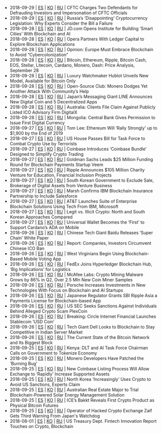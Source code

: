 * 2018-09-29 | [ES](https://github.com/theyapapa/cryptonews/blob/es/cftc-charges-two-defendants-for-defrauding-investors-and-impersonation-of-cftc-officials-add83f3a.md) | [KO](https://github.com/theyapapa/cryptonews/blob/ko/cftc-charges-two-defendants-for-defrauding-investors-and-impersonation-of-cftc-officials-add83f3a.md) | [RU](https://github.com/theyapapa/cryptonews/blob/ru/cftc-charges-two-defendants-for-defrauding-investors-and-impersonation-of-cftc-officials-add83f3a.md) | CFTC Charges Two Defendants for Defrauding Investors and Impersonation of CFTC Officials
* 2018-09-29 | [ES](https://github.com/theyapapa/cryptonews/blob/es/russias-disappointing-cryptocurrency-legislation-why-experts-consider-the-bill-a-failure-c699be9c.md) | [KO](https://github.com/theyapapa/cryptonews/blob/ko/russias-disappointing-cryptocurrency-legislation-why-experts-consider-the-bill-a-failure-c699be9c.md) | [RU](https://github.com/theyapapa/cryptonews/blob/ru/russias-disappointing-cryptocurrency-legislation-why-experts-consider-the-bill-a-failure-c699be9c.md) | Russia’s ‘Disappointing’ Cryptocurrency Legislation: Why Experts Consider the Bill a Failure
* 2018-09-28 | [ES](https://github.com/theyapapa/cryptonews/blob/es/jdcom-opens-institute-for-building-smart-cities-with-blockchain-and-ai-e308f982.md) | [KO](https://github.com/theyapapa/cryptonews/blob/ko/jdcom-opens-institute-for-building-smart-cities-with-blockchain-and-ai-e308f982.md) | [RU](https://github.com/theyapapa/cryptonews/blob/ru/jdcom-opens-institute-for-building-smart-cities-with-blockchain-and-ai-e308f982.md) | JD.com Opens Institute for Building ‘Smart Cities’ With Blockchain and AI
* 2018-09-28 | [ES](https://github.com/theyapapa/cryptonews/blob/es/opera-partners-with-ledger-capital-to-explore-blockchain-applications-1f270fdc.md) | [KO](https://github.com/theyapapa/cryptonews/blob/ko/opera-partners-with-ledger-capital-to-explore-blockchain-applications-1f270fdc.md) | [RU](https://github.com/theyapapa/cryptonews/blob/ru/opera-partners-with-ledger-capital-to-explore-blockchain-applications-1f270fdc.md) | Opera Partners With Ledger Capital to Explore Blockchain Applications
* 2018-09-28 | [ES](https://github.com/theyapapa/cryptonews/blob/es/opinion-europe-must-embrace-blockchain-to-avoid-cybercolonization-e57717d7.md) | [KO](https://github.com/theyapapa/cryptonews/blob/ko/opinion-europe-must-embrace-blockchain-to-avoid-cybercolonization-e57717d7.md) | [RU](https://github.com/theyapapa/cryptonews/blob/ru/opinion-europe-must-embrace-blockchain-to-avoid-cybercolonization-e57717d7.md) | Opinion: Europe Must Embrace Blockchain to Avoid “Cybercolonization”
* 2018-09-28 | [ES](https://github.com/theyapapa/cryptonews/blob/es/bitcoin-ethereum-ripple-bitcoin-cash-eos-stellar-litecoin-cardano-monero-dash-price-analysis-september-28-4cf236f2.md) | [KO](https://github.com/theyapapa/cryptonews/blob/ko/bitcoin-ethereum-ripple-bitcoin-cash-eos-stellar-litecoin-cardano-monero-dash-price-analysis-september-28-4cf236f2.md) | [RU](https://github.com/theyapapa/cryptonews/blob/ru/bitcoin-ethereum-ripple-bitcoin-cash-eos-stellar-litecoin-cardano-monero-dash-price-analysis-september-28-4cf236f2.md) | Bitcoin, Ethereum, Ripple, Bitcoin Cash, EOS, Stellar, Litecoin, Cardano, Monero, Dash: Price Analysis, September 28
* 2018-09-28 | [ES](https://github.com/theyapapa/cryptonews/blob/es/luxury-watchmaker-hublot-unveils-new-model-available-for-bitcoin-only-a3228024.md) | [KO](https://github.com/theyapapa/cryptonews/blob/ko/luxury-watchmaker-hublot-unveils-new-model-available-for-bitcoin-only-a3228024.md) | [RU](https://github.com/theyapapa/cryptonews/blob/ru/luxury-watchmaker-hublot-unveils-new-model-available-for-bitcoin-only-a3228024.md) | Luxury Watchmaker Hublot Unveils New Model, Available for Bitcoin Only
* 2018-09-28 | [ES](https://github.com/theyapapa/cryptonews/blob/es/open-source-club-monero-dodges-yet-another-attack-with-communitys-help-da1209fe.md) | [KO](https://github.com/theyapapa/cryptonews/blob/ko/open-source-club-monero-dodges-yet-another-attack-with-communitys-help-da1209fe.md) | [RU](https://github.com/theyapapa/cryptonews/blob/ru/open-source-club-monero-dodges-yet-another-attack-with-communitys-help-da1209fe.md) | Open-Source Club: Monero Dodges Yet Another Attack With Community’s Help
* 2018-09-28 | [ES](https://github.com/theyapapa/cryptonews/blob/es/japans-messaging-giant-line-announces-new-digital-coin-and-5-decentralized-apps-d7f37de9.md) | [KO](https://github.com/theyapapa/cryptonews/blob/ko/japans-messaging-giant-line-announces-new-digital-coin-and-5-decentralized-apps-d7f37de9.md) | [RU](https://github.com/theyapapa/cryptonews/blob/ru/japans-messaging-giant-line-announces-new-digital-coin-and-5-decentralized-apps-d7f37de9.md) | Japan’s Messaging Giant LINE Announces New Digital Coin and 5 Decentralized Apps
* 2018-09-28 | [ES](https://github.com/theyapapa/cryptonews/blob/es/australia-clients-file-claim-against-publicly-listed-ico-advisory-firm-digitalx-029b0fb2.md) | [KO](https://github.com/theyapapa/cryptonews/blob/ko/australia-clients-file-claim-against-publicly-listed-ico-advisory-firm-digitalx-029b0fb2.md) | [RU](https://github.com/theyapapa/cryptonews/blob/ru/australia-clients-file-claim-against-publicly-listed-ico-advisory-firm-digitalx-029b0fb2.md) | Australia: Clients File Claim Against Publicly Listed ICO Advisory Firm DigitalX
* 2018-09-28 | [ES](https://github.com/theyapapa/cryptonews/blob/es/mongolia-central-bank-gives-permission-to-issue-first-digital-currency-1c7ae18f.md) | [KO](https://github.com/theyapapa/cryptonews/blob/ko/mongolia-central-bank-gives-permission-to-issue-first-digital-currency-1c7ae18f.md) | [RU](https://github.com/theyapapa/cryptonews/blob/ru/mongolia-central-bank-gives-permission-to-issue-first-digital-currency-1c7ae18f.md) | Mongolia: Central Bank Gives Permission to Issue First Digital Currency
* 2018-09-27 | [ES](https://github.com/theyapapa/cryptonews/blob/es/tom-lee-ethereum-will-rally-strongly-up-to-1-900-by-the-end-of-2019-b47d73ea.md) | [KO](https://github.com/theyapapa/cryptonews/blob/ko/tom-lee-ethereum-will-rally-strongly-up-to-1-900-by-the-end-of-2019-b47d73ea.md) | [RU](https://github.com/theyapapa/cryptonews/blob/ru/tom-lee-ethereum-will-rally-strongly-up-to-1-900-by-the-end-of-2019-b47d73ea.md) | Tom Lee: Ethereum Will ‘Rally Strongly’ up to $1,900 by the End of 2019
* 2018-09-27 | [ES](https://github.com/theyapapa/cryptonews/blob/es/us-house-passes-bill-for-task-force-to-combat-crypto-use-by-terrorists-e6d97099.md) | [KO](https://github.com/theyapapa/cryptonews/blob/ko/us-house-passes-bill-for-task-force-to-combat-crypto-use-by-terrorists-e6d97099.md) | [RU](https://github.com/theyapapa/cryptonews/blob/ru/us-house-passes-bill-for-task-force-to-combat-crypto-use-by-terrorists-e6d97099.md) | US House Passes Bill for Task Force to Combat Crypto Use by Terrorists
* 2018-09-27 | [ES](https://github.com/theyapapa/cryptonews/blob/es/coinbase-introduces-coinbase-bundle-designed-to-simplify-crypto-trading-33ffb6f6.md) | [KO](https://github.com/theyapapa/cryptonews/blob/ko/coinbase-introduces-coinbase-bundle-designed-to-simplify-crypto-trading-33ffb6f6.md) | [RU](https://github.com/theyapapa/cryptonews/blob/ru/coinbase-introduces-coinbase-bundle-designed-to-simplify-crypto-trading-33ffb6f6.md) | Coinbase Introduces ‘Coinbase Bundle’ Designed to Simplify Crypto Trading
* 2018-09-27 | [ES](https://github.com/theyapapa/cryptonews/blob/es/goldman-sachs-leads-25-million-funding-round-for-blockchain-payments-startup-veem-2f04725b.md) | [KO](https://github.com/theyapapa/cryptonews/blob/ko/goldman-sachs-leads-25-million-funding-round-for-blockchain-payments-startup-veem-2f04725b.md) | [RU](https://github.com/theyapapa/cryptonews/blob/ru/goldman-sachs-leads-25-million-funding-round-for-blockchain-payments-startup-veem-2f04725b.md) | Goldman Sachs Leads $25 Million Funding Round for Blockchain Payments Startup Veem
* 2018-09-27 | [ES](https://github.com/theyapapa/cryptonews/blob/es/ripple-announces-105-million-charity-venture-for-education-financial-inclusion-projects-b12c617c.md) | [KO](https://github.com/theyapapa/cryptonews/blob/ko/ripple-announces-105-million-charity-venture-for-education-financial-inclusion-projects-b12c617c.md) | [RU](https://github.com/theyapapa/cryptonews/blob/ru/ripple-announces-105-million-charity-venture-for-education-financial-inclusion-projects-b12c617c.md) | Ripple Announces $105 Million Charity Venture for Education, Financial Inclusion Projects
* 2018-09-27 | [ES](https://github.com/theyapapa/cryptonews/blob/es/south-korean-government-to-exclude-sale-brokerage-of-digital-assets-from-venture-business-0bfd039d.md) | [KO](https://github.com/theyapapa/cryptonews/blob/ko/south-korean-government-to-exclude-sale-brokerage-of-digital-assets-from-venture-business-0bfd039d.md) | [RU](https://github.com/theyapapa/cryptonews/blob/ru/south-korean-government-to-exclude-sale-brokerage-of-digital-assets-from-venture-business-0bfd039d.md) | South Korean Government to Exclude Sale, Brokerage of Digital Assets from Venture Business
* 2018-09-27 | [ES](https://github.com/theyapapa/cryptonews/blob/es/marsh-confirms-ibm-blockchain-insurance-partnership-to-include-salesforce-45460e30.md) | [KO](https://github.com/theyapapa/cryptonews/blob/ko/marsh-confirms-ibm-blockchain-insurance-partnership-to-include-salesforce-45460e30.md) | [RU](https://github.com/theyapapa/cryptonews/blob/ru/marsh-confirms-ibm-blockchain-insurance-partnership-to-include-salesforce-45460e30.md) | Marsh Confirms IBM Blockchain Insurance Partnership to Include Salesforce
* 2018-09-27 | [ES](https://github.com/theyapapa/cryptonews/blob/es/att-launches-suite-of-enterprise-blockchain-solutions-using-tech-from-ibm-microsoft-86b31986.md) | [KO](https://github.com/theyapapa/cryptonews/blob/ko/att-launches-suite-of-enterprise-blockchain-solutions-using-tech-from-ibm-microsoft-86b31986.md) | [RU](https://github.com/theyapapa/cryptonews/blob/ru/att-launches-suite-of-enterprise-blockchain-solutions-using-tech-from-ibm-microsoft-86b31986.md) | AT&T Launches Suite of Enterprise Blockchain Solutions Using Tech From IBM, Microsoft
* 2018-09-27 | [ES](https://github.com/theyapapa/cryptonews/blob/es/legit-vs-illicit-crypto-north-and-south-korean-approaches-compared-9363c7b3.md) | [KO](https://github.com/theyapapa/cryptonews/blob/ko/legit-vs-illicit-crypto-north-and-south-korean-approaches-compared-9363c7b3.md) | [RU](https://github.com/theyapapa/cryptonews/blob/ru/legit-vs-illicit-crypto-north-and-south-korean-approaches-compared-9363c7b3.md) | Legit vs. Illicit Crypto: North and South Korean Approaches Compared
* 2018-09-27 | [ES](https://github.com/theyapapa/cryptonews/blob/es/universal-wallet-becomes-the-first-to-support-cardanos-ada-on-mobile-8cfb453c.md) | [KO](https://github.com/theyapapa/cryptonews/blob/ko/universal-wallet-becomes-the-first-to-support-cardanos-ada-on-mobile-8cfb453c.md) | [RU](https://github.com/theyapapa/cryptonews/blob/ru/universal-wallet-becomes-the-first-to-support-cardanos-ada-on-mobile-8cfb453c.md) | Universal Wallet Becomes the ‘First’ to Support Cardano’s ADA on Mobile
* 2018-09-26 | [ES](https://github.com/theyapapa/cryptonews/blob/es/chinese-tech-giant-baidu-releases-super-chain-white-paper-a9bf1c0a.md) | [KO](https://github.com/theyapapa/cryptonews/blob/ko/chinese-tech-giant-baidu-releases-super-chain-white-paper-a9bf1c0a.md) | [RU](https://github.com/theyapapa/cryptonews/blob/ru/chinese-tech-giant-baidu-releases-super-chain-white-paper-a9bf1c0a.md) | Chinese Tech Giant Baidu Releases ‘Super Chain’ White Paper
* 2018-09-26 | [ES](https://github.com/theyapapa/cryptonews/blob/es/report-companies-investors-circumvent-chinese-ico-ban-8e29fcf1.md) | [KO](https://github.com/theyapapa/cryptonews/blob/ko/report-companies-investors-circumvent-chinese-ico-ban-8e29fcf1.md) | [RU](https://github.com/theyapapa/cryptonews/blob/ru/report-companies-investors-circumvent-chinese-ico-ban-8e29fcf1.md) | Report: Companies, Investors Circumvent Chinese ICO Ban
* 2018-09-26 | [ES](https://github.com/theyapapa/cryptonews/blob/es/west-virginians-begin-using-blockchain-based-mobile-voting-app-ff009ca5.md) | [KO](https://github.com/theyapapa/cryptonews/blob/ko/west-virginians-begin-using-blockchain-based-mobile-voting-app-ff009ca5.md) | [RU](https://github.com/theyapapa/cryptonews/blob/ru/west-virginians-begin-using-blockchain-based-mobile-voting-app-ff009ca5.md) | West Virginians Begin Using Blockchain-Based Mobile Voting App
* 2018-09-26 | [ES](https://github.com/theyapapa/cryptonews/blob/es/fedex-joins-hyperledger-blockchain-hub-big-implications-for-logistics-8bd445f6.md) | [KO](https://github.com/theyapapa/cryptonews/blob/ko/fedex-joins-hyperledger-blockchain-hub-big-implications-for-logistics-8bd445f6.md) | [RU](https://github.com/theyapapa/cryptonews/blob/ru/fedex-joins-hyperledger-blockchain-hub-big-implications-for-logistics-8bd445f6.md) | FedEx Joins Hyperledger Blockchain Hub, ‘Big Implications’ for Logistics
* 2018-09-26 | [ES](https://github.com/theyapapa/cryptonews/blob/es/mcafee-labs-crypto-mining-malware-grows-by-86-in-q2-over-25-mln-new-coin-miner-samples-fb782d59.md) | [KO](https://github.com/theyapapa/cryptonews/blob/ko/mcafee-labs-crypto-mining-malware-grows-by-86-in-q2-over-25-mln-new-coin-miner-samples-fb782d59.md) | [RU](https://github.com/theyapapa/cryptonews/blob/ru/mcafee-labs-crypto-mining-malware-grows-by-86-in-q2-over-25-mln-new-coin-miner-samples-fb782d59.md) | McAfee Labs: Crypto Mining Malware Grows by 86% in Q2, Over 2.5 Mln New Coin Miner Samples
* 2018-09-26 | [ES](https://github.com/theyapapa/cryptonews/blob/es/porsche-increases-investments-in-new-technologies-with-focus-on-blockchain-and-ai-startups-3c5bad8f.md) | [KO](https://github.com/theyapapa/cryptonews/blob/ko/porsche-increases-investments-in-new-technologies-with-focus-on-blockchain-and-ai-startups-3c5bad8f.md) | [RU](https://github.com/theyapapa/cryptonews/blob/ru/porsche-increases-investments-in-new-technologies-with-focus-on-blockchain-and-ai-startups-3c5bad8f.md) | Porsche Increases Investments in New Technologies With Focus on Blockchain and AI Startups
* 2018-09-26 | [ES](https://github.com/theyapapa/cryptonews/blob/es/japanese-regulator-grants-sbi-ripple-asia-a-payments-license-for-blockchain-based-app-53539cc6.md) | [KO](https://github.com/theyapapa/cryptonews/blob/ko/japanese-regulator-grants-sbi-ripple-asia-a-payments-license-for-blockchain-based-app-53539cc6.md) | [RU](https://github.com/theyapapa/cryptonews/blob/ru/japanese-regulator-grants-sbi-ripple-asia-a-payments-license-for-blockchain-based-app-53539cc6.md) | Japanese Regulator Grants SBI Ripple Asia a Payments License for Blockchain-based App
* 2018-09-26 | [ES](https://github.com/theyapapa/cryptonews/blob/es/us-sec-seeks-sanctions-against-individuals-behind-alleged-crypto-scam-plexcoin-1532ba22.md) | [KO](https://github.com/theyapapa/cryptonews/blob/ko/us-sec-seeks-sanctions-against-individuals-behind-alleged-crypto-scam-plexcoin-1532ba22.md) | [RU](https://github.com/theyapapa/cryptonews/blob/ru/us-sec-seeks-sanctions-against-individuals-behind-alleged-crypto-scam-plexcoin-1532ba22.md) | US SEC Seeks Sanctions Against Individuals Behind Alleged Crypto Scam PlexCoin
* 2018-09-26 | [ES](https://github.com/theyapapa/cryptonews/blob/es/breaking-circle-internet-financial-launches-stablecoin-usd-coin-4759ca02.md) | [KO](https://github.com/theyapapa/cryptonews/blob/ko/breaking-circle-internet-financial-launches-stablecoin-usd-coin-4759ca02.md) | [RU](https://github.com/theyapapa/cryptonews/blob/ru/breaking-circle-internet-financial-launches-stablecoin-usd-coin-4759ca02.md) | Breaking: Circle Internet Financial Launches Stablecoin ‘USD Coin’
* 2018-09-26 | [ES](https://github.com/theyapapa/cryptonews/blob/es/tech-giant-dell-looks-to-blockchain-to-stay-competitive-in-indian-server-market-8ff26263.md) | [KO](https://github.com/theyapapa/cryptonews/blob/ko/tech-giant-dell-looks-to-blockchain-to-stay-competitive-in-indian-server-market-8ff26263.md) | [RU](https://github.com/theyapapa/cryptonews/blob/ru/tech-giant-dell-looks-to-blockchain-to-stay-competitive-in-indian-server-market-8ff26263.md) | Tech Giant Dell Looks to Blockchain to Stay Competitive in Indian Server Market
* 2018-09-26 | [ES](https://github.com/theyapapa/cryptonews/blob/es/the-current-state-of-the-bitcoin-network-and-its-biggest-block-79ce5977.md) | [KO](https://github.com/theyapapa/cryptonews/blob/ko/the-current-state-of-the-bitcoin-network-and-its-biggest-block-79ce5977.md) | [RU](https://github.com/theyapapa/cryptonews/blob/ru/the-current-state-of-the-bitcoin-network-and-its-biggest-block-79ce5977.md) | The Current State of the Bitcoin Network and Its Biggest Block
* 2018-09-25 | [ES](https://github.com/theyapapa/cryptonews/blob/es/kenya-dlt-and-ai-task-force-chairman-calls-on-government-to-tokenize-economy-b4f8ffdf.md) | [KO](https://github.com/theyapapa/cryptonews/blob/ko/kenya-dlt-and-ai-task-force-chairman-calls-on-government-to-tokenize-economy-b4f8ffdf.md) | [RU](https://github.com/theyapapa/cryptonews/blob/ru/kenya-dlt-and-ai-task-force-chairman-calls-on-government-to-tokenize-economy-b4f8ffdf.md) | Kenya: DLT and AI Task Force Chairman Calls on Government to Tokenize Economy
* 2018-09-25 | [ES](https://github.com/theyapapa/cryptonews/blob/es/monero-developers-have-patched-the-burning-bug-365a89ac.md) | [KO](https://github.com/theyapapa/cryptonews/blob/ko/monero-developers-have-patched-the-burning-bug-365a89ac.md) | [RU](https://github.com/theyapapa/cryptonews/blob/ru/monero-developers-have-patched-the-burning-bug-365a89ac.md) | Monero Developers Have Patched the ‘Burning Bug’
* 2018-09-25 | [ES](https://github.com/theyapapa/cryptonews/blob/es/new-coinbase-listing-process-will-allow-exchange-to-rapidly-increase-supported-assets-d455a838.md) | [KO](https://github.com/theyapapa/cryptonews/blob/ko/new-coinbase-listing-process-will-allow-exchange-to-rapidly-increase-supported-assets-d455a838.md) | [RU](https://github.com/theyapapa/cryptonews/blob/ru/new-coinbase-listing-process-will-allow-exchange-to-rapidly-increase-supported-assets-d455a838.md) | New Coinbase Listing Process Will Allow Exchange to ‘Rapidly’ Increase Supported Assets
* 2018-09-25 | [ES](https://github.com/theyapapa/cryptonews/blob/es/north-korea-increasingly-uses-crypto-to-avoid-us-sanctions-experts-claim-083babe9.md) | [KO](https://github.com/theyapapa/cryptonews/blob/ko/north-korea-increasingly-uses-crypto-to-avoid-us-sanctions-experts-claim-083babe9.md) | [RU](https://github.com/theyapapa/cryptonews/blob/ru/north-korea-increasingly-uses-crypto-to-avoid-us-sanctions-experts-claim-083babe9.md) | North Korea ‘Increasingly’ Uses Crypto to Avoid US Sanctions, Experts Claim
* 2018-09-25 | [ES](https://github.com/theyapapa/cryptonews/blob/es/australian-real-estate-major-to-trial-blockchain-powered-solar-energy-management-solution-5f9f02ae.md) | [KO](https://github.com/theyapapa/cryptonews/blob/ko/australian-real-estate-major-to-trial-blockchain-powered-solar-energy-management-solution-5f9f02ae.md) | [RU](https://github.com/theyapapa/cryptonews/blob/ru/australian-real-estate-major-to-trial-blockchain-powered-solar-energy-management-solution-5f9f02ae.md) | Australian Real Estate Major to Trial Blockchain-Powered Solar Energy Management Solution
* 2018-09-25 | [ES](https://github.com/theyapapa/cryptonews/blob/es/ices-bakkt-reveals-first-crypto-product-as-physical-bitcoin-futures-188ae279.md) | [KO](https://github.com/theyapapa/cryptonews/blob/ko/ices-bakkt-reveals-first-crypto-product-as-physical-bitcoin-futures-188ae279.md) | [RU](https://github.com/theyapapa/cryptonews/blob/ru/ices-bakkt-reveals-first-crypto-product-as-physical-bitcoin-futures-188ae279.md) | ICE’s Bakkt Reveals First Crypto Product as Physical Bitcoin Futures
* 2018-09-25 | [ES](https://github.com/theyapapa/cryptonews/blob/es/operator-of-hacked-crypto-exchange-zaif-gets-third-warning-from-japans-watchdog-4551b476.md) | [KO](https://github.com/theyapapa/cryptonews/blob/ko/operator-of-hacked-crypto-exchange-zaif-gets-third-warning-from-japans-watchdog-4551b476.md) | [RU](https://github.com/theyapapa/cryptonews/blob/ru/operator-of-hacked-crypto-exchange-zaif-gets-third-warning-from-japans-watchdog-4551b476.md) | Operator of Hacked Crypto Exchange Zaif Gets Third Warning From Japan's Watchdog
* 2018-08-01 | [ES](https://github.com/theyapapa/cryptonews/blob/es/us-treasury-dept-fintech-innovation-report-touches-on-crypto-blockchain-081751e4.md) | [KO](https://github.com/theyapapa/cryptonews/blob/ko/us-treasury-dept-fintech-innovation-report-touches-on-crypto-blockchain-081751e4.md) | [RU](https://github.com/theyapapa/cryptonews/blob/ru/us-treasury-dept-fintech-innovation-report-touches-on-crypto-blockchain-081751e4.md) | US Treasury Dept. Fintech Innovation Report Touches on Crypto, Blockchain
